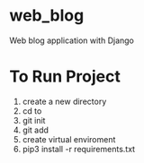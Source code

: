 # web_blog
Web blog application with Django


# To Run Project
1. create a new directory 
2. cd to <new directory>
3. git init
4. git add <remote repo>
5. create virtual enviroment
6. pip3 install -r requirements.txt


